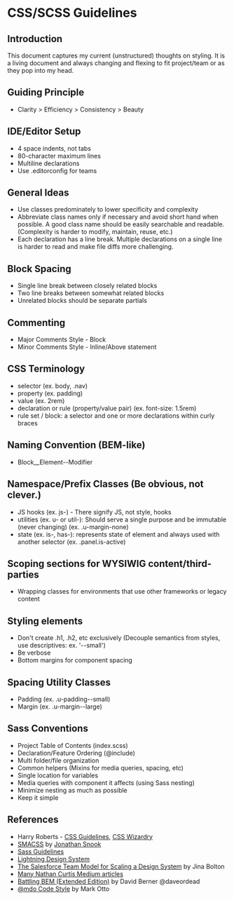 # CSS/SCSS Guidelines

## Introduction
This document captures my current (unstructured) thoughts on styling. It is a living document and always changing and flexing to fit project/team or as they pop into my head. 

## Guiding Principle
* Clarity > Efficiency > Consistency > Beauty

## IDE/Editor Setup
* 4 space indents, not tabs
* 80-character maximum lines
* Multiline declarations
* Use .editorconfig for teams

## General Ideas
* Use classes predominately to lower specificity and complexity
* Abbreviate class names only if necessary and avoid short hand when possible. A good class name should be easily searchable and readable. (Complexity is harder to modify, maintain, reuse, etc.) 
* Each declaration has a line break. Multiple declarations on a single line is harder to read and make file diffs more challenging.

## Block Spacing
* Single line break between closely related blocks
* Two line breaks between somewhat related blocks
* Unrelated blocks should be separate partials

## Commenting
* Major Comments Style - Block
* Minor Comments Style - Inline/Above statement

## CSS Terminology
* selector (ex. body, .nav)
* property (ex. padding)
* value (ex. 2rem)
* declaration or rule (property/value pair) (ex. font-size: 1.5rem) 
* rule set / block: a selector and one or more declarations within curly braces

## Naming Convention (BEM-like)
* Block__Element--Modifier

## Namespace/Prefix Classes (Be obvious, not clever.)
* JS hooks (ex. js-) - There signify JS, not style, hooks 
* utilities (ex. u- or util-): Should serve a single purpose and be immutable (never changing) (ex. .u-margin-none)
* state (ex. is-, has-): represents state of element and always used with another selector (ex. .panel.is-active)

## Scoping sections for WYSIWIG content/third-parties
* Wrapping classes for environments that use other frameworks or legacy content

## Styling elements
* Don't create .h1, .h2, etc exclusively (Decouple semantics from styles, use descriptives: ex. '--small')
* Be verbose
* Bottom margins for component spacing

## Spacing Utility Classes
* Padding (ex. .u-padding--small)
* Margin (ex. .u-margin--large)

## Sass Conventions
* Project Table of Contents (index.scss)
* Declaration/Feature Ordering (@include)
* Multi folder/file organization
* Common helpers (Mixins for media queries, spacing, etc)
* Single location for variables
* Media queries with component it affects (using Sass nesting)
* Minimize nesting as much as possible
* Keep it simple

## References
* Harry Roberts - [CSS Guidelines](http://cssguidelin.es), [CSS Wizardry](https://csswizardry.com/)
* [SMACSS](https://smacss.com/) by [Jonathan Snook](https://snook.ca/) 
* [Sass Guidelines](https://sass-guidelin.es/)
* [Lightning Design System](https://lightningdesignsystem.com/)
* [The Salesforce Team Model for Scaling a Design System](https://medium.com/salesforce-ux/the-salesforce-team-model-for-scaling-a-design-system-d89c2a2d404b) by Jina Bolton
* [Many Nathan Curtis Medium articles](https://medium.com/@nathanacurtis)
* [Battling BEM (Extended Edition)](https://www.smashingmagazine.com/2016/06/battling-bem-extended-edition-common-problems-and-how-to-avoid-them/) by David Berner @daveordead
* [@mdo Code Style](http://codeguide.co) by Mark Otto
